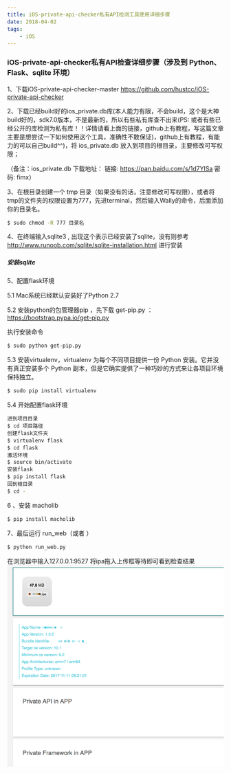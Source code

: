 ```yaml
---
title: iOS-private-api-checker私有API检测工具使用详细步骤
date: 2018-04-02 
tags:
    - iOS
---
```

### iOS-private-api-checker私有API检查详细步骤（涉及到 Python、Flask、sqlite 环境）

1、下载iOS-private-api-checker-master https://github.com/hustcc/iOS-private-api-checker

2、下载已经build好的ios_private.db库(本人能力有限，不会build，这个是大神build好的，sdk7.0版本，不是最新的，所以有些私有库查不出来(PS: 或者有些已经公开的库检测为私有库！！详情请看上面的链接，github上有教程，写这篇文章主要是想尝试一下如何使用这个工具，准确性不敢保证)，github上有教程，有能力的可以自己build^^)，将 ios_private.db 放入到项目的根目录，主要修改可写权限；

（备注：ios_private.db 下载地址： 链接: https://pan.baidu.com/s/1d7YlSa 密码: fimx）

<!--more-->
3、在根目录创建一个 tmp 目录（如果没有的话，注意修改可写权限），或者将tmp的文件夹的权限设置为777，先进terminal，然后输入Wally的命令，后面添加你的目录名。
``` bash
$ sudo chmod -R 777 目录名
```
 4、在终端输入sqlite3 , 出现这个表示已经安装了sqlite，没有则参考 http://www.runoob.com/sqlite/sqlite-installation.html 进行安装

##### 安装sqlite

5、配置flask环境

5.1 Mac系统已经默认安装好了Python 2.7

5.2 安装python的包管理器pip ，先下载 get-pip.py ： https://bootstrap.pypa.io/get-pip.py

执行安装命令
``` bash
$ sudo python get-pip.py
```
5.3 安装virtualenv，virtualenv 为每个不同项目提供一份 Python 安装。它并没有真正安装多个 Python 副本，但是它确实提供了一种巧妙的方式来让各项目环境保持独立。
``` bash
$ sudo pip install virtualenv
```
5.4 开始配置flask环境

``` bash
进到项目目录
$ cd 项目路径
创建flask文件夹
$ virtualenv flask
$ cd flask
激活环境
$ source bin/activate
安装flask
$ pip install flask
回到根目录
$ cd -
```
6 、安装 macholib
``` bash
$ pip install macholib
```
7、最后运行 run_web（或者 ）
``` bash
$ python run_web.py
```
在浏览器中输入127.0.0.1:9527 将ipa拖入上传框等待即可看到检查结果
![检查结果.png](/assets/img/checker_upload.png)


